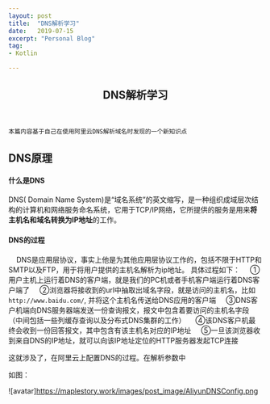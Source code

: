 ```yaml
---
layout: post
title:  "DNS解析学习"
date:   2019-07-15
excerpt: "Personal Blog"
tag:
- Kotlin

---
```




<center><H2><b> DNS解析学习 </b></H2></center><br>

```
本篇内容基于自己在使用阿里云DNS解析域名时发现的一个新知识点
```

## DNS原理

#### 什么是DNS

DNS( Domain Name System)是“域名系统”的英文缩写，是一种组织成域层次结构的计算机和网络服务命名系统，它用于TCP/IP网络，它所提供的服务是用来**将主机名和域名转换为IP地址**的工作。



#### DNS的过程

&nbsp;&nbsp;&nbsp;&nbsp;DNS是应用层协议，事实上他是为其他应用层协议工作的，包括不限于HTTP和SMTP以及FTP，用于将用户提供的主机名解析为ip地址。
具体过程如下：
&nbsp;&nbsp;&nbsp;&nbsp;①用户主机上运行着DNS的客户端，就是我们的PC机或者手机客户端运行着DNS客户端了
&nbsp;&nbsp;&nbsp;&nbsp;②浏览器将接收到的url中抽取出域名字段，就是访问的主机名，比如`http://www.baidu.com/`, 并将这个主机名传送给DNS应用的客户端
&nbsp;&nbsp;&nbsp;&nbsp;③DNS客户机端向DNS服务器端发送一份查询报文，报文中包含着要访问的主机名字段（中间包括一些列缓存查询以及分布式DNS集群的工作）
&nbsp;&nbsp;&nbsp;&nbsp;④该DNS客户机最终会收到一份回答报文，其中包含有该主机名对应的IP地址
&nbsp;&nbsp;&nbsp;&nbsp;⑤一旦该浏览器收到来自DNS的IP地址，就可以向该IP地址定位的HTTP服务器发起TCP连接

这就涉及了，在阿里云上配置DNS的过程。在解析参数中

如图：

![avatar]https://maplestory.work/images/post_image/AliyunDNSConfig.png